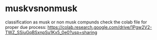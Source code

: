 # muskvsnonmusk
classification as musk or non musk compunds
check the colab file for proper due process:
https://colab.research.google.com/drive/1Pgw2V2-TWZ_SSiuGqBSxnpSu1Kx5_0e0?usp=sharing
